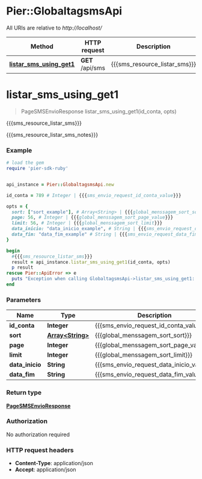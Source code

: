 # Pier::GlobaltagsmsApi

All URIs are relative to *http://localhost/*

Method | HTTP request | Description
------------- | ------------- | -------------
[**listar_sms_using_get1**](GlobaltagsmsApi.md#listar_sms_using_get1) | **GET** /api/sms | {{{sms_resource_listar_sms}}}




# **listar_sms_using_get1**
> PageSMSEnvioResponse listar_sms_using_get1(id_conta, opts)

{{{sms_resource_listar_sms}}}

{{{sms_resource_listar_sms_notes}}}

### Example
```ruby
# load the gem
require 'pier-sdk-ruby'


api_instance = Pier::GlobaltagsmsApi.new

id_conta = 789 # Integer | {{{sms_envio_request_id_conta_value}}}

opts = { 
  sort: ["sort_example"], # Array<String> | {{{global_menssagem_sort_sort}}}
  page: 56, # Integer | {{{global_menssagem_sort_page_value}}}
  limit: 56, # Integer | {{{global_menssagem_sort_limit}}}
  data_inicio: "data_inicio_example", # String | {{{sms_envio_request_data_inicio_value}}}
  data_fim: "data_fim_example" # String | {{{sms_envio_request_data_fim_value}}}
}

begin
  #{{{sms_resource_listar_sms}}}
  result = api_instance.listar_sms_using_get1(id_conta, opts)
  p result
rescue Pier::ApiError => e
  puts "Exception when calling GlobaltagsmsApi->listar_sms_using_get1: #{e}"
end
```

### Parameters

Name | Type | Description  | Notes
------------- | ------------- | ------------- | -------------
 **id_conta** | **Integer**| {{{sms_envio_request_id_conta_value}}} | 
 **sort** | [**Array&lt;String&gt;**](String.md)| {{{global_menssagem_sort_sort}}} | [optional] 
 **page** | **Integer**| {{{global_menssagem_sort_page_value}}} | [optional] 
 **limit** | **Integer**| {{{global_menssagem_sort_limit}}} | [optional] 
 **data_inicio** | **String**| {{{sms_envio_request_data_inicio_value}}} | [optional] 
 **data_fim** | **String**| {{{sms_envio_request_data_fim_value}}} | [optional] 


### Return type

[**PageSMSEnvioResponse**](PageSMSEnvioResponse.md)

### Authorization

No authorization required

### HTTP request headers

 - **Content-Type**: application/json
 - **Accept**: application/json





